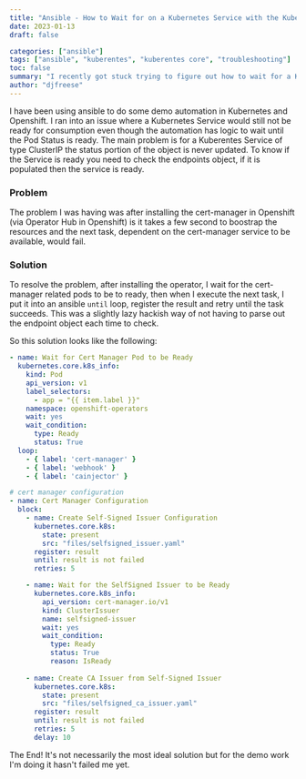 ```yaml
---
title: "Ansible - How to Wait for on a Kubernetes Service with the Kubernetes Core Collection"
date: 2023-01-13
draft: false

categories: ["ansible"]
tags: ["ansible", "kuberentes", "kuberentes core", "troubleshooting"]
toc: false
summary: "I recently got stuck trying to figure out how to wait for a Kuberentes Services - this post will cover how I handled it with the Kuberentes Core Ansible Collection."
author: "djfreese"
---
```


I have been using ansible to do some demo automation in Kubernetes and Openshift. I ran into an issue where a Kubernetes Service would still not be ready for consumption even though the automation has logic to wait until the Pod Status is ready. The main problem is for a Kuberentes Service of type ClusterIP the status portion of the object is never updated. To know if the Service is ready you need to check the endpoints object, if it is populated then the service is ready.

### Problem

The problem I was having was after installing the cert-manager in Openshift (via Operator Hub in Openshift) is it takes a few second to boostrap the resources and the next task, dependent on the cert-manager service to be available, would fail.

### Solution

To resolve the problem, after installing the operator, I wait for the cert-manager related pods to be to ready, then when I execute the next task, I put it into an ansible `until` loop, register the result and retry until the task succeeds. This was a slightly lazy hackish way of not having to parse out the endpoint object each time to check.

So this solution looks like the following:

```yaml
- name: Wait for Cert Manager Pod to be Ready
  kubernetes.core.k8s_info:
    kind: Pod
    api_version: v1
    label_selectors: 
      - app = "{{ item.label }}"
    namespace: openshift-operators
    wait: yes 
    wait_condition: 
      type: Ready
      status: True
  loop: 
    - { label: 'cert-manager' }
    - { label: 'webhook' }
    - { label: 'cainjector' }

# cert manager configuration
- name: Cert Manager Configuration
  block: 
    - name: Create Self-Signed Issuer Configuration 
      kubernetes.core.k8s: 
        state: present
        src: "files/selfsigned_issuer.yaml"
      register: result 
      until: result is not failed
      retries: 5

    - name: Wait for the SelfSigned Issuer to be Ready 
      kubernetes.core.k8s_info:
        api_version: cert-manager.io/v1
        kind: ClusterIssuer
        name: selfsigned-issuer
        wait: yes 
        wait_condition:
          type: Ready
          status: True
          reason: IsReady
    
    - name: Create CA Issuer from Self-Signed Issuer
      kubernetes.core.k8s: 
        state: present
        src: "files/selfsigned_ca_issuer.yaml"
      register: result 
      until: result is not failed
      retries: 5
      delay: 10
```

The End! It's not necessarily the most ideal solution but for the demo work I'm doing it hasn't failed me yet.